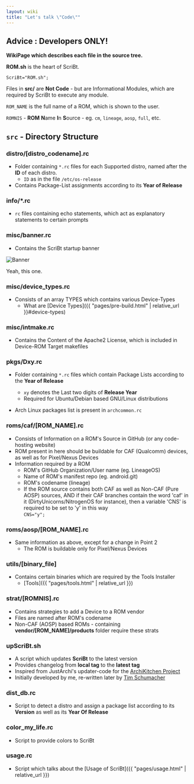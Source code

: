 ```yaml
---
layout: wiki
title: "Let's talk \"Code\""
---
```


## Advice : Developers ONLY!

**WikiPage which describes each file in the source tree.**  

**ROM.sh** is the heart of ScriBt.  

`ScriBt="ROM.sh";`

Files in **src/** are **Not Code** - but are Informational Modules, which are required by ScriBt to execute any module.  

`ROM_NAME` is the full name of a ROM, which is shown to the user.  

`ROMNIS` - **ROM** **N**ame **I**n **S**ource - eg. `cm`, `lineage`, `aosp`, `full`, etc.

## `src` - Directory Structure  
  
### distro/[distro_codename].rc

* Folder containing `*.rc` files for each Supported distro, named after the **ID** of each distro.  
  - `ID` as in the file `/etc/os-release`
* Contains Package-List assignments according to its **Year of Release**  

### info/*.rc

* `rc` files containing echo statements, which act as explanatory statements to certain prompts  

### misc/banner.rc

* Contains the ScriBt startup banner

![Banner](https://cloud.githubusercontent.com/assets/14874906/25773497/ea75ad0e-329b-11e7-92fb-e373d11fdd4b.png)  

Yeah, this one.  

### misc/device_types.rc

* Consists of an array TYPES which contains various Device-Types  
  - What are [Device Types]({{ "pages/pre-build.html" | relative_url }}#device-types)  

### misc/intmake.rc

* Contains the Content of the Apache2 License, which is included in Device-ROM Target makefiles  

### pkgs/Dxy.rc

* Folder containing `*.rc` files which contain Package Lists according to the **Year of Release**  
  - `xy` denotes the Last two digits of **Release Year**  
  - Required for Ubuntu/Debian based GNU/Linux distributions

* Arch Linux packages list is present in `archcommon.rc`

### roms/caf/[ROM_NAME].rc

* Consists of Information on a ROM's Source in GitHub (or any code-hosting website)
* ROM present in here should be buildable for CAF (Qualcomm) devices, as well as for Pixel/Nexus Devices    
* Information required by a ROM  
  - ROM's GitHub Organization/User name (eg. LineageOS)
  - Name of ROM's manifest repo (eg. android.git)
  - ROM's codename (lineage)
  - If the ROM source contains both CAF as well as Non-CAF (Pure AOSP) sources, AND if their CAF branches contain the word 'caf' in it (DirtyUnicorns/NitrogenOS for instance), then a variable 'CNS' is required to be set to 'y' in this way  
  `CNS="y";`  

### roms/aosp/[ROM_NAME].rc

* Same information as above, except for a change in Point 2  
  - The ROM is buildable only for Pixel/Nexus Devices  

### utils/[binary_file]

* Contains certain binaries which are required by the Tools Installer  
  - [Tools]({{ "pages/tools.html" | relative_url }})  

### strat/[ROMNIS].rc

* Contains strategies to add a Device to a ROM vendor  
* Files are named after ROM's codename
* Non-CAF (AOSP) based ROMs - containing **vendor/[ROM_NAME]/products** folder require these strats  

### upScriBt.sh

* A script which updates **ScriBt** to the latest version  
* Provides changelog from **local tag** to the **latest tag**  
* Inspired from JustArchi's updater-code for the [ArchiKitchen Project](https://github.com/JustArchi/ArchiKitchen)
* Initially developed by me, re-written later by [Tim Schumacher](https://github.com/TimSchumi)  

### dist_db.rc

* Script to detect a distro and assign a package list according to its **Version** as well as its **Year Of Release**  

### color_my_life.rc

* Script to provide colors to ScriBt  

### usage.rc

* Script which talks about the [Usage of ScriBt]({{ "pages/usage.html" | relative_url }})  
